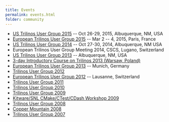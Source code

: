 ```yaml
---
title: Events
permalink: events.html
folder: community
---
```


*   [US Trilinos User Group 2015](https://trilinos.org/community/events/trilinos-user-group-meeting-2015/) -- Oct 26-29, 2015, Albuquerque, NM, USA
*   [European Trilinos User Group 2015](http://trilinos.org/community/events/european-trilinos-user-group-meeting-2015/ "European Trilinos User Group Meeting 2015") -- Mar 2 -- 4, 2015, Paris, France
*   [US Trilinos User Group 2014](http://trilinos.org/community/events/trilinos-user-group-meeting-2014/ "US Trilinos User Group Meeting 2014") -- Oct 27-30, 2014, Albuquerque, NM USA
*   European Trilinos User Group Meeting 2014, CSCS, Lugano, Switzerland
*   [US Trilinos User Group 2013](http://trilinos.org/community/events/trilinos-user-group-2013/ "Trilinos User Group 2013") -- Albuquerque, NM, USA
*   [3-day Introductory Course on Trilinos 2013 (Warsaw, Poland)](http://trilinos.org/community/events/3-day-introductory-course-on-trilinos/ "3-day Introductory Course on Trilinos")
*   [European Trilinos User Group 2013](http://trilinos.org/community/events/european-trilinos-user-group-meeting-2013/ "European Trilinos User Group Meeting 2013") -- Munich, Germany
*   [Trilinos User Group 2012](http://trilinos.org/community/events/trilinos-user-group-meeting-2012/ "Trilinos User Group Meeting 2012")
*   [European Trilinos User Group 2012](http://trilinos.org/community/events/european-trilinos-user-group-meeting-2012/ "European Trilinos User Group Meeting 2012") -- Lausanne, Switzerland
*   [Trilinos User Group 2011](http://trilinos.org/community/events/trilinos-user-group-meeting-2011/ "Trilinos User Group Meeting 2011")
*   [Trilinos User Group 2010](http://trilinos.org/community/events/trilinos-user-group-meeting-2010/ "Trilinos User Group Meeting 2010")
*   [Trilinos User Group 2009](http://trilinos.org/community/events/trilinos-user-group-meeting-2009/ "Trilinos user Group Meeting 2009")
*   [Kitware/SNL CMake/CTest/CDash Workshop 2009](http://trilinos.org/community/events/kitwaresnl-cmakectestcdash-workshop/ "Kitware/SNL CMake/CTest/CDash Workshop")
*   [Trilinos User Group 2008](http://trilinos.org/community/events/trilinos-user-group-meeting-2008/ "Trilinos User Group Meeting 2008")
*   [Copper Mountain 2008](http://trilinos.org/community/events/copper-mountain-conference-2008/ "Copper Mountain Conference 2008")
*   [Trilinos User Group 2007](http://trilinos.org/community/events/trilinos-user-group-meeting-2007/ "Trilinos User Group Meeting 2007")